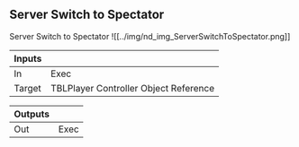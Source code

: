 ## Server Switch to Spectator
Server Switch to Spectator
![[../img/nd_img_ServerSwitchToSpectator.png]]

|Inputs||
|--|--|
| In | Exec |
| Target | TBLPlayer Controller Object Reference |

|Outputs||
|--|--|
| Out | Exec |
